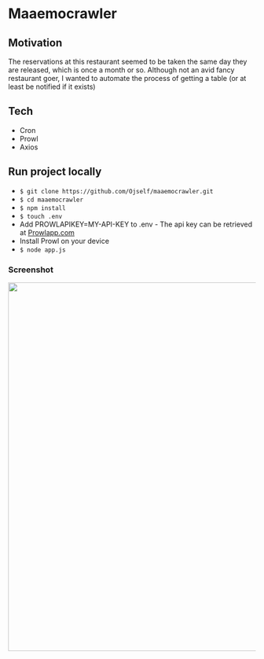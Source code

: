 # Maaemocrawler

## Motivation
The reservations at this restaurant seemed to be taken the same day they are released, which is once a month or so.
Although not an avid fancy restaurant goer, I wanted to automate the process of getting a table (or at least be notified if it exists)

## Tech
- Cron
- Prowl
- Axios

## Run project locally

- `$ git clone https://github.com/Ojself/maaemocrawler.git`
- `$ cd maaemocrawler`
- `$ npm install`
- `$ touch .env`
- Add PROWLAPIKEY=MY-API-KEY to .env - The api key can be retrieved at [Prowlapp.com](https://prowlapp.com/)
- Install Prowl on your device
- `$ node app.js`

### Screenshot
<img height="750" src="./screenshot.PNG">
